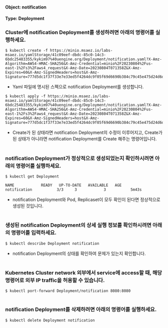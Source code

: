 
#### Object: notification
#### Type: Deployment

### Cluster에 notification Deployment를 생성하려면 아래의 명령어를 실행하세요.

```
$ kubectl create -f https://minio.msaez.io/labs-msaez.io/yamlStorage/41c09eef-dbdc-85c0-14c3-6bdc25483355/kykim97%40uengine.org/Deployment/notification.yaml?X-Amz-Algorithm=AWS4-HMAC-SHA256&X-Amz-Credential=minio%2F20230804%2Fus-east-1%2Fs3%2Faws4_request&X-Amz-Date=20230804T071358Z&X-Amz-Expires=60&X-Amz-SignedHeaders=host&X-Amz-Signature=777d5dc1f37f33e7e33ed5f4264dc9f05f69d6690b384c79c45e475d24d6d46d
```
- Yaml 파일에 명시된 스펙으로 notification Deployment를 생성합니다.

```
$ kubectl apply -f https://minio.msaez.io/labs-msaez.io/yamlStorage/41c09eef-dbdc-85c0-14c3-6bdc25483355/kykim97%40uengine.org/Deployment/notification.yaml?X-Amz-Algorithm=AWS4-HMAC-SHA256&X-Amz-Credential=minio%2F20230804%2Fus-east-1%2Fs3%2Faws4_request&X-Amz-Date=20230804T071358Z&X-Amz-Expires=60&X-Amz-SignedHeaders=host&X-Amz-Signature=777d5dc1f37f33e7e33ed5f4264dc9f05f69d6690b384c79c45e475d24d6d46d
```
- Create가 된 상태라면 notification Deployment의 수정이 이루어지고, Create가 된 상태가 아니라면 notification Deployment를 Create 해주는 명령어입니다.  
#

### notification Deployment가 정상적으로 생성되었는지 확인하시려면 아래의 명령어를 실행하세요.

```
$ kubectl get Deployment

NAME            READY   UP-TO-DATE   AVAILABLE   AGE
notification           3/3     3            3           5m43s

```
- notification Deployment와 Pod, Replicaset이 모두 확인이 된다면 정상적으로 생성된 것입니다.
#

### 생성된 notification Deployment의 상세 실행 정보를 확인하시려면 아래의 명령어를 입력하세요.

```
$ kubectl describe Deployment notification
```
- notification Deployment의 상태를 확인하여 문제가 있는지 확인합니다. 
#

### Kubernetes Cluster network 외부에서 service에 access할 때, 해당 명령어로 외부 IP traffic을 허용할 수 있습니다.

```
$ kubectl port-forward Deployment/notification 8080:8080
```
#

### notification Deployment를 삭제하려면 아래의 명령어를 실행하세요.

```
$ kubectl delete Deployment notification
```
#

